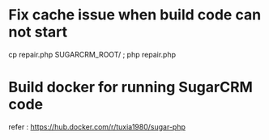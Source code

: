 # Fix cache issue when build code can not start
cp repair.php SUGARCRM_ROOT/ ; php repair.php

# Build docker for running SugarCRM code
refer : https://hub.docker.com/r/tuxia1980/sugar-php
